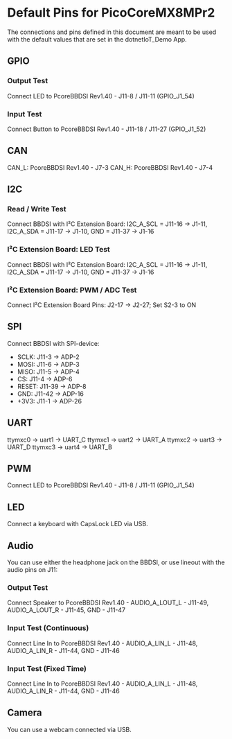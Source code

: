 ﻿# Default Pins for PicoCoreMX8MPr2

The connections and pins defined in this document are meant to be used with the default values that are set in the dotnetIoT_Demo App.


## GPIO

### Output Test

Connect LED to PcoreBBDSI Rev1.40 - J11-8 / J11-11 (GPIO_J1_54)

### Input Test

Connect Button to PcoreBBDSI Rev1.40 - J11-18 / J11-27 (GPIO_J1_52)


## CAN

CAN_L: PcoreBBDSI Rev1.40 - J7-3
CAN_H: PcoreBBDSI Rev1.40 - J7-4


## I2C

### Read / Write Test

Connect BBDSI with I²C Extension Board: I2C_A_SCL = J11-16 -> J1-11, I2C_A_SDA = J11-17 -> J1-10, GND = J11-37 -> J1-16

### I²C Extension Board: LED Test

Connect BBDSI with I²C Extension Board: I2C_A_SCL = J11-16 -> J1-11, I2C_A_SDA = J11-17 -> J1-10, GND = J11-37 -> J1-16

### I²C Extension Board: PWM / ADC Test

Connect I²C Extension Board Pins: J2-17 -> J2-27; Set S2-3 to ON


## SPI

Connect BBDSI with SPI-device: 
* SCLK: J11-3 -> ADP-2
* MOSI: J11-6 -> ADP-3
* MISO: J11-5 -> ADP-4
* CS: J11-4 -> ADP-6
* RESET: J11-39 -> ADP-8
* GND: J11-42 -> ADP-16
* +3V3: J11-1 -> ADP-26


## UART

ttymxc0 -> uart1 -> UART_C
ttymxc1 -> uart2 -> UART_A
ttymxc2 -> uart3 -> UART_D
ttymxc3 -> uart4 -> UART_B


## PWM

Connect LED to PcoreBBDSI Rev1.40 - J11-8 / J11-11 (GPIO_J1_54)


## LED

Connect a keyboard with CapsLock LED via USB.


## Audio

You can use either the headphone jack on the BBDSI, or use lineout with the audio pins on J11:

### Output Test

Connect Speaker to PcoreBBDSI Rev1.40 - AUDIO_A_LOUT_L - J11-49, AUDIO_A_LOUT_R - J11-45, GND - J11-47

### Input Test (Continuous)

Connect Line In to PcoreBBDSI Rev1.40 - AUDIO_A_LIN_L - J11-48, AUDIO_A_LIN_R - J11-44, GND - J11-46

### Input Test (Fixed Time)

Connect Line In to PcoreBBDSI Rev1.40 - AUDIO_A_LIN_L - J11-48, AUDIO_A_LIN_R - J11-44, GND - J11-46


## Camera

You can use a webcam connected via USB.